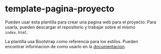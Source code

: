 # template-pagina-proyecto

Pueden usar esta plantilla para crear una pagina web para el proyecto. Para usarla, pueden descargar el repositorio y trabajar sobre el mismo `index.html`.

La plantilla usa Bootstrap como referencia para los estilos. Pueden encontrar informacion de como usarlo en la [documentacion](https://getbootstrap.com/docs/5.3/getting-started/introduction/).

